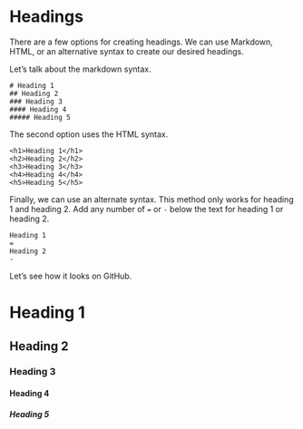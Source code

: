 # Headings

There are a few options for creating headings. We can use Markdown, HTML, or an alternative syntax to create our desired headings.

Let’s talk about the markdown syntax.

```
# Heading 1
## Heading 2
### Heading 3
#### Heading 4
##### Heading 5
```

The second option uses the HTML syntax.

```
<h1>Heading 1</h1>
<h2>Heading 2</h2>
<h3>Heading 3</h3>
<h4>Heading 4</h4>
<h5>Heading 5</h5>
```

Finally, we can use an alternate syntax. This method only works for heading 1 and heading 2. Add any number of `=` or `-` below the text for heading 1 or heading 2.

```
Heading 1
=
Heading 2
-
```

Let’s see how it looks on GitHub.

# Heading 1
## Heading 2
### Heading 3
#### Heading 4
##### Heading 5